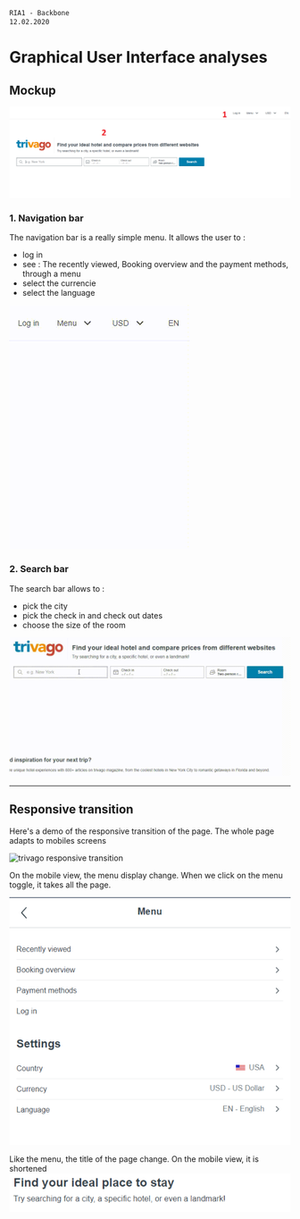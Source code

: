     RIA1 - Backbone
    12.02.2020

# Graphical User Interface analyses

## Mockup

![trivago mockup](./Trivago-Mockup-Analyse.PNG)

### 1. Navigation bar
The navigation bar is a really simple menu.
It allows the user to :
- log in
- see : The recently viewed, Booking overview and the payment methods, through a menu
- select the currencie
- select the language

![trivago menu](./Trivago-Menu-Analyse.gif)

### 2. Search bar
The search bar allows to :
- pick the city
- pick the check in and check out dates
- choose the size of the room

![trivago search](./Trivago-Searchbar.gif)

___

## Responsive transition
Here's a demo of the responsive transition of the page. The whole page adapts to mobiles screens

![trivago responsive transition](./Trivago-Responsive.gif)

On the mobile view, the menu display change. When we click on the menu toggle, it takes all the page.

![trivago responsive menu](./Trivago-Responsive-Menu.PNG)

Like the menu, the title of the page change. On  the mobile view, it is shortened
![trivago responsive title](./Trivago-Responsive-title.PNG)

